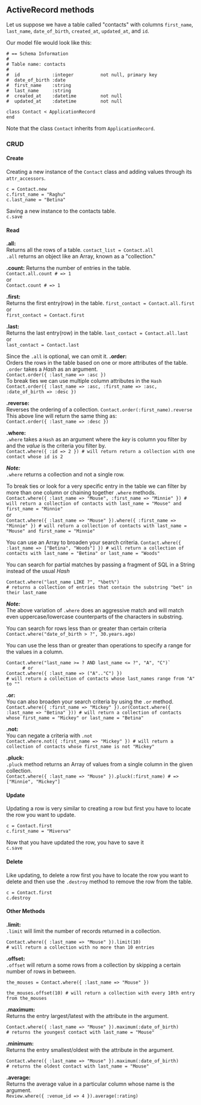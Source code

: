 ## ActiveRecord methods

Let us suppose we have a table called "contacts" with columns `first_name`, `last_name`, `date_of_birth`, `created_at`, `updated_at`, and `id`.

Our model file would look like this:
```
# == Schema Information
#
# Table name: contacts
#
#  id            :integer          not null, primary key
#  date_of_birth :date
#  first_name    :string
#  last_name     :string
#  created_at    :datetime         not null
#  updated_at    :datetime         not null

class Contact < ApplicationRecord
end
```
Note that the class `Contact` inherits from `ApplicationRecord`.

### CRUD

#### Create

Creating a new instance of the `Contact` class and adding values through its `attr_accessors`.
```
c = Contact.new
c.first_name = "Raghu"
c.last_name = "Betina"
```

Saving a new instance to the contacts table.  
`c.save`

#### Read 

**.all:**  
Returns all the rows of a table.
`contact_list = Contact.all`  
`.all` returns an object like an Array, known as a "collection."


**.count:**
Returns the number of entries in the table.  
`Contact.all.count # => 1`  
or  
`Contact.count # => 1`

**.first:**  
Returns the first entry(row) in the table.
`first_contact = Contact.all.first`  
or  
`first_contact = Contact.first`

**.last:**  
Returns the last entry(row) in the table.
`last_contact = Contact.all.last`  
or  
`last_contact = Contact.last`

Since the `.all` is optional, we can omit it.
**.order:**  
Orders the rows in the table based on one or more attributes of the table. `.order` takes a *Hash* as an argument.  
`Contact.order({ :last_name => :asc })`  
To break ties we can use multiple column attributes in the `Hash`  
`Contact.order({ :last_name => :asc, :first_name => :asc, :date_of_birth => :desc })`  

**.reverse:**  
Reverses the ordering of a collection.
`Contact.order(:first_name).reverse`  
This above line will return the same thing as:  
`Contact.order({ :last_name => :desc })`  

**.where:**  
`.where` takes a `Hash` as an argument where the *key* is column you filter by and the *value* is the criteria you filter by.  
`Contact.where({ :id => 2 }) # will return return a collection with one contact whose id is 2`


***Note:***  
`.where` returns a collection and not a single row.

To break ties or look for a very specific entry in the table we can filter by more than one column or chaining together `.where` methods.   
`Contact.where({ :last_name => "Mouse", :first_name => "Minnie" }) # will return a collection of contacts with last_name = "Mouse" and first_name = "Minnie"`  
or  
`Contact.where({ :last_name => "Mouse" }).where({ :first_name => "Minnie" }) # will return a collection of contacts with last_name = "Mouse" and first_name = "Minnie"`  

You can use an Array to broaden your search criteria.
`Contact.where({ :last_name => ["Betina", "Woods"] }) # will return a collection of contacts with last_name = "Betina" or last_name = "Woods"`

You can search for partial matches by passing a fragment of SQL in a String instead of the usual *Hash*  
```
Contact.where("last_name LIKE ?", "%bet%") 
# returns a collection of entries that contain the substring "bet" in their last_name
```
***Note:***  
The above variation of `.where` does an aggressive match and will match even uppercase/lowercase counterparts of the characters in substring.

You can search for rows less than or greater than certain criteria  
`Contact.where("date_of_birth > ?", 30.years.ago)`

You can use the less than or greater than operations to specify a range for the values in a column.  
```
Contact.where("last_name >= ? AND last_name <= ?", "A", "C")`  
      # or  
Contact.where({ :last_name => ("A".."C") })
# will return a collection of contacts whose last_names range from "A" to ""
```
**.or:**  
You can also broaden your search criteria by using the `.or` method.
`Contact.where({ :first_name => "Mickey" }).or(Contact.where({ :last_name => "Betina" })) # will return a collection of contacts whose first_name = "Mickey" or last_name = "Betina"`  

**.not:**   
You can negate a criteria with `.not`  
`Contact.where.not({ :first_name => "Mickey" }) # will return a collection of contacts whose first_name is not "Mickey"`

**.pluck:**  
`.pluck` method returns an Array of values from a single column in the given collection.  
`Contact.where({ :last_name => "Mouse" }).pluck(:first_name) # => ["Minnie", "Mickey"]`
 
#### Update 
Updating a row is very similar to creating a row but first you have to locate the row you want to update. 
```
c = Contact.first
c.first_name = "Miverva"
```
Now that you have updated the row, you have to save it  
`c.save`

#### Delete
Like updating, to delete a row first you have to locate the row you want to delete and then use the `.destroy` method to remove the row from the table. 
```
c = Contact.first
c.destroy
```

#### Other Methods 
**.limit:**  
`.limit` will limit the number of records returned in a collection.  
```
Contact.where({ :last_name => "Mouse" }).limit(10) 
# will return a collection with no more than 10 entries
```

**.offset:**  
`.offset` will return a some rows from a collection by skipping a certain number of rows in between. 
```
the_mouses = Contact.where({ :last_name => "Mouse" })

the_mouses.offset(10) # will return a collection with every 10th entry from the_mouses
```
**.maximum:**  
Returns the entry largest/latest with the attribute in the argument.  
```
Contact.where({ :last_name => "Mouse" }).maximum(:date_of_birth) 
# returns the youngest contact with last_name = "Mouse"
```

**.minimum:**  
Returns the entry smallest/oldest with the attribute in the argument.  
```
Contact.where({ :last_name => "Mouse" }).maximum(:date_of_birth) 
# returns the oldest contact with last_name = "Mouse"
```

**.average:**  
Returns the average value in a particular column whose name is the argument.  
`Review.where({ :venue_id => 4 }).average(:rating)`
